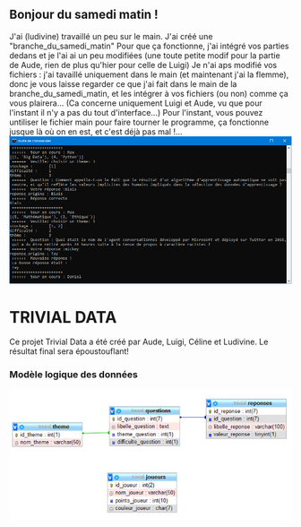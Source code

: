 ## Bonjour du samedi matin !
J'ai (ludivine) travaillé un peu sur le main. J'ai créé une "branche_du_samedi_matin" Pour que ça fonctionne, j'ai intégré vos parties dedans et je l'ai ai un peu modifiées (une toute petite modif pour la partie de Aude, rien de plus qu'hier pour celle de Luigi)
Je n'ai aps modifié vos fichiers : j'ai tavaillé uniquement dans le main (et maintenant j'ai la flemme), donc je vous laisse regarder ce que j'ai fait dans le main de la branche_du_samedi_matin, et les intégrer à vos fichiers (ou non) comme ça vous plairera... (Ca concerne uniquement Luigi et Aude, vu que pour l'instant il n'y a pas du tout d'interface...)
Pour l'instant, vous pouvez untiliser le fichier main pour faire tourner le programme, ça fonctionne jusque là où on en est, et c'est déjà pas mal !...
![capture](images/Capture1128.png)


# TRIVIAL DATA

Ce projet Trivial Data a été créé par Aude, Luigi, Céline et Ludivine. 
Le résultat final sera époustouflant!

### Modèle logique des données
![mld](images/mld.png)
